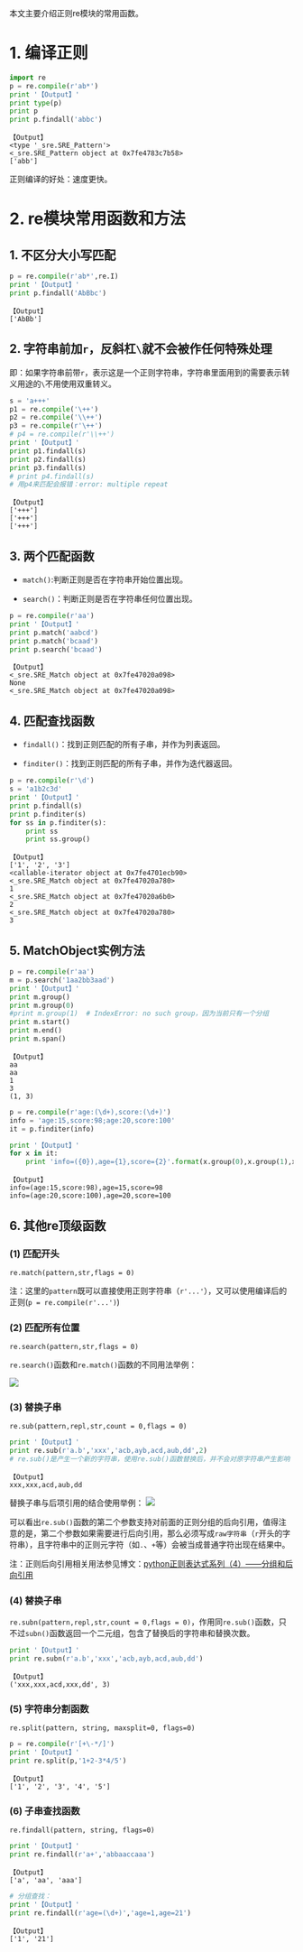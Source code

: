 本文主要介绍正则re模块的常用函数。

# 1. 编译正则

```python
import re
p = re.compile(r'ab*')
print '【Output】'
print type(p)
print p
print p.findall('abbc')
```

    【Output】
    <type '_sre.SRE_Pattern'>
    <_sre.SRE_Pattern object at 0x7fe4783c7b58>
    ['abb']


正则编译的好处：速度更快。

# 2. re模块常用函数和方法

## 1. 不区分大小写匹配


```python
p = re.compile(r'ab*',re.I)
print '【Output】'
print p.findall('AbBbc')
```

    【Output】
    ['AbBb']


## 2. 字符串前加`r`，反斜杠`\`就不会被作任何特殊处理

即：如果字符串前带`r`，表示这是一个正则字符串，字符串里面用到的需要表示转义用途的`\`不用使用双重转义。


```python
s = 'a+++'
p1 = re.compile('\++')
p2 = re.compile('\\++')
p3 = re.compile(r'\++')
# p4 = re.compile(r'\\++')
print '【Output】'
print p1.findall(s)
print p2.findall(s)
print p3.findall(s)
# print p4.findall(s)
# 用p4来匹配会报错：error: multiple repeat
```

    【Output】
    ['+++']
    ['+++']
    ['+++']


## 3. 两个匹配函数

* `match()`:判断正则是否在字符串开始位置出现。

* `search()`：判断正则是否在字符串任何位置出现。


```python
p = re.compile(r'aa')
print '【Output】'
print p.match('aabcd')
print p.match('bcaad')
print p.search('bcaad')
```

    【Output】
    <_sre.SRE_Match object at 0x7fe47020a098>
    None
    <_sre.SRE_Match object at 0x7fe47020a098>


## 4. 匹配查找函数

* `findall()`：找到正则匹配的所有子串，并作为列表返回。

* `finditer()`：找到正则匹配的所有子串，并作为迭代器返回。


```python
p = re.compile(r'\d')
s = 'a1b2c3d'
print '【Output】'
print p.findall(s)
print p.finditer(s)
for ss in p.finditer(s):
    print ss
    print ss.group()
```

    【Output】
    ['1', '2', '3']
    <callable-iterator object at 0x7fe4701ecb90>
    <_sre.SRE_Match object at 0x7fe47020a780>
    1
    <_sre.SRE_Match object at 0x7fe47020a6b0>
    2
    <_sre.SRE_Match object at 0x7fe47020a780>
    3


## 5. MatchObject实例方法


```python
p = re.compile(r'aa')
m = p.search('1aa2bb3aad')
print '【Output】'
print m.group()
print m.group(0)
#print m.group(1)  # IndexError: no such group，因为当前只有一个分组
print m.start()
print m.end()
print m.span()
```

    【Output】
    aa
    aa
    1
    3
    (1, 3)



```python
p = re.compile(r'age:(\d+),score:(\d+)')
info = 'age:15,score:98;age:20,score:100'
it = p.finditer(info)

print '【Output】'
for x in it:
    print 'info=({0}),age={1},score={2}'.format(x.group(0),x.group(1),x.group(2))
```

    【Output】
    info=(age:15,score:98),age=15,score=98
    info=(age:20,score:100),age=20,score=100


## 6. 其他re顶级函数

### (1) 匹配开头
`re.match(pattern,str,flags = 0)`

注：这里的`pattern`既可以直接使用正则字符串（`r'...'`），又可以使用编译后的正则(`p = re.compile(r'...')`)

### (2) 匹配所有位置
`re.search(pattern,str,flags = 0)`

`re.search()`函数和`re.match()`函数的不同用法举例：

![](http://upload-images.jianshu.io/upload_images/8819542-e4d3cc24116a2056.png?imageMogr2/auto-orient/strip%7CimageView2/2/w/1240)

### (3) 替换子串
`re.sub(pattern,repl,str,count = 0,flags = 0)`

```python
print '【Output】'
print re.sub(r'a.b','xxx','acb,ayb,acd,aub,dd',2)
# re.sub()是产生一个新的字符串，使用re.sub()函数替换后，并不会对原字符串产生影响
```

    【Output】
    xxx,xxx,acd,aub,dd

替换子串与后项引用的结合使用举例：
![](http://upload-images.jianshu.io/upload_images/8819542-4c29921399edaa41.png?imageMogr2/auto-orient/strip%7CimageView2/2/w/1240)

可以看出`re.sub()`函数的第二个参数支持对前面的正则分组的后向引用，值得注意的是，第二个参数如果需要进行后向引用，那么必须写成`raw字符串`（`r`开头的字符串），且字符串中的正则元字符（如`.`、`+`等）会被当成普通字符出现在结果中。

注：正则后向引用相关用法参见博文：[python正则表达式系列（4）——分组和后向引用](http://www.jianshu.com/p/5ce8100d30a0)

### (4) 替换子串
`re.subn(pattern,repl,str,count = 0,flags = 0)`，作用同`re.sub()`函数，只不过`subn()`函数返回一个二元组，包含了替换后的字符串和替换次数。


```python
print '【Output】'
print re.subn(r'a.b','xxx','acb,ayb,acd,aub,dd')
```

    【Output】
    ('xxx,xxx,acd,xxx,dd', 3)


### (5) 字符串分割函数
`re.split(pattern, string, maxsplit=0, flags=0)`


```python
p = re.compile(r'[+\-*/]')
print '【Output】'
print re.split(p,'1+2-3*4/5')
```

    【Output】
    ['1', '2', '3', '4', '5']


### (6) 子串查找函数
`re.findall(pattern, string, flags=0)`

```python
print '【Output】'
print re.findall(r'a+','abbaaccaaa')
```

    【Output】
    ['a', 'aa', 'aaa']



```python
# 分组查找：
print '【Output】'
print re.findall(r'age=(\d+)','age=1,age=21')
```

    【Output】
    ['1', '21']

